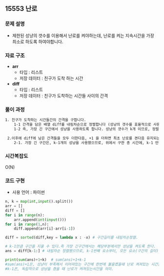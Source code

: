 ## 15553 난로

### 문제 설명

-  제한된 성냥의 갯수를 이용해서 난로를 켜야하는데, 난로를 켜는 지속시간을 가장 최소로 하도록 하여야합니다.

### 자료 구조

- **arr**
  - 타입 :  리스트
  - 저장 데이터 : 친구가 도착 하는 시간 
- **diff**
  - 타입 : 리스트
  - 저장 데이터 :  친구가 도착하는 시간들 사이의 간격

### 풀이 과정

```txt
1. 친구가 도착하는 시간들간의 간격을 구합니다.
	1-1 간격을 담은 배열 diff를 내림차순으로 정렬합니다 (성냥의 갯수를 효율적으로 사용하기위해)
	1-2 즉, 가장 긴 구간에서 성냥을 사용하도록 합니다. 성냥의 갯수가 k개 이므로, 정렬된 diff에서, k-1개를 지울 수 있습니다.(가장최초에 1개는 필수이므로, 여분의 성냥은 k-1개가 된다)
 
 2.이후에 diff에 남은 간격들을 모두 더한다음, +1 을 더하면 최초 난로를 켠다음 유지되는 총 시간이 구해집니다.(가장 긴구간은 제외하고)
 	2-1. 가장 긴 구간은, k-1개의 성냥을 사용했으므로, 위에서 구한 총 시간에, k-1 만큼의 시간을 더해야합니다.
```



### 시간복잡도

O(N)

### 코드 구현

- 사용 언어 : 파이썬

```python
n, k = map(int,input().split())
arr = []
diff = []
for i in range(n):
	arr.append(int(input()))
for i in range(1,n):
	diff.append(arr[i]-arr[i-1])

diff = sorted(diff,key = lambda x : -x) # 구간길이를 내림차순정렬.

# k-1만큼 구간을 지울 수 있다.즉 가장 긴구간에서는 해당부분에서만 성냥을 켜도록 한다.
ans = diff[k-1:] # 내림차순 정렬됐으므로, k-1번째 요소부터, 모든 요소(구간의 길이)를 더한다.

print(sum(ans)+1+k)  # sum(ans)+1+k-1 
#sum(ans)+1은, 성냥이 부족해서 이어져있는 구간에 한번에 불을켰을때 난로 켜져있는 시간을 의미
#k-1은, 독립적으로 성냥을 켰을 때 난로가 켜져있는시간을 의미.

```
